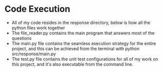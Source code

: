 # Code Execution 
- All of my code resides in the response directory, below is how all the python files work together
- The file_reader.py contains the main program that answers most of the questions
- The main.py file contains the seamless execution strategy for the entire project, and this can be achieved from the terminal with python src/response/main.py
- The test.py file contains the unit test configurations for all of my work on this project, and it's also executable from the command line. 